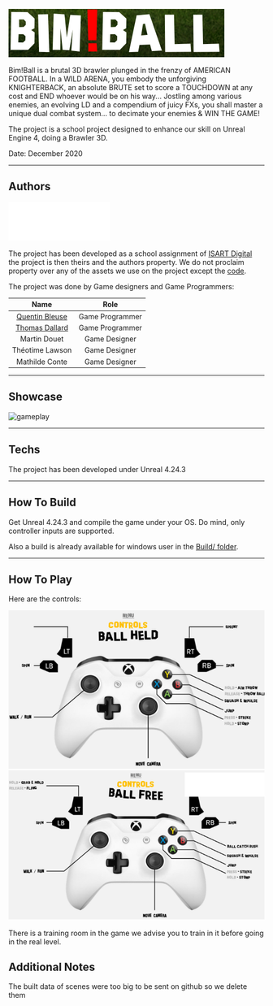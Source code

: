 ![# BimBall](Media/bimball.png)

Bim!Ball is a brutal 3D brawler plunged in the frenzy of AMERICAN FOOTBALL. In a WILD ARENA, you embody the unforgiving KNIGHTERBACK, an absolute BRUTE set to score a TOUCHDOWN
at any cost and END whoever would be on his way... Jostling among various enemies, an evolving LD and a compendium of juicy FXs, you shall master a unique dual combat system...
to decimate your enemies & WIN THE GAME!

The project is a school project designed to enhance our skill on Unreal Engine 4, doing a Brawler 3D.

Date: December 2020

___

## Authors

![Isart](Media/ISART-Digital.png)

The project has been developed as a school assignment of [ISART Digital](https://www.isart.com/) the project is then theirs and the authors property. We do not proclaim property over any of the assets we use on the project except the [code](Source/BimBall/).

The project was done by Game designers and Game Programmers:

| Name | Role |
| :---: | :---: |
| [Quentin Bleuse](https://github.com/qbleuse) | Game Programmer
| [Thomas Dallard](https://github.com/ThomasProg) | Game Programmer
| Martin Douet | Game Designer
| Théotime Lawson | Game Designer
| Mathilde Conte | Game Designer

___

## Showcase

![gameplay](Media/bimball_gameplay.gif)

___

## Techs

The project has been developed under Unreal 4.24.3

___

## How To Build

Get Unreal 4.24.3 and compile the game under your OS. Do mind, only controller inputs are supported.

Also a build is already available for windows user in the [Build/ folder](Build/WindowsNoEditor/).

___

## How To Play

Here are the controls:

![control1](Media/controls_1.png)
![control2](Media/controls_2.png)

There is a training room in the game we advise you to train in it before going in the real level.

## Additional Notes

The built data of scenes were too big to be sent on github so we delete them